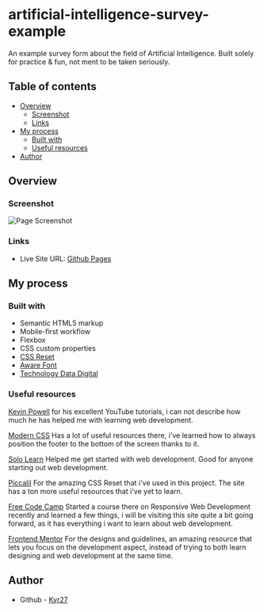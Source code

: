 # artificial-intelligence-survey-example
An example survey form about the field of Artificial Intelligence. Built solely for practice & fun, not ment to be taken seriously.

## Table of contents

- [Overview](#overview)
  - [Screenshot](#screenshot)
  - [Links](#links)
- [My process](#my-process)
  - [Built with](#built-with)
  - [Useful resources](#useful-resources)
- [Author](#author)

## Overview

### Screenshot

![Page Screenshot](/assets/images/artificial-intelligence-survey-preview.avif)

### Links

- Live Site URL: [Github Pages](https://kyr27.github.io/artificial-intelligence-survey-example/)

## My process

### Built with

- Semantic HTML5 markup
- Mobile-first workflow
- Flexbox
- CSS custom properties
- [CSS Reset](https://piccalil.li/blog/a-modern-css-reset/)
- [Aware Font](https://www.fontspace.com/aware-font-f43412)
- [Technology Data Digital](https://pixabay.com/illustrations/technology-data-digital-7231560/)

### Useful resources

[Kevin Powell](https://www.youtube.com/@KevinPowell)
for his excellent YouTube tutorials, i can not describe how much he has helped me with learning web development.

[Modern CSS](moderncss.dev)
Has a lot of useful resources there, i've learned how to always position the footer to the bottom of the screen thanks to it.

[Solo Learn](sololearn.com)
Helped me get started with web development. Good for anyone starting out web development.

[Piccalil](https://piccalil.li)
For the amazing CSS Reset that i've used in this project.
The site has a ton more useful resources that i've yet to learn.

[Free Code Camp](https://www.freecodecamp.org)
Started a course there on Responsive Web Development recently and learned a few things, i will be visiting this site quite a bit going forward, as it has everything i want to learn about web development.

[Frontend Mentor](https://www.frontendmentor.io)
For the designs and guidelines, an amazing resource that lets you focus on the development aspect, instead of trying to both learn designing and web development at the same time.

## Author

- Github - [Kyr27](https://github.com/Kyr27)
